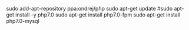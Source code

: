 
sudo add-apt-repository ppa:ondrej/php
sudo apt-get update
#sudo apt-get install -y php7.0
sudo apt-get install php7.0-fpm
sudo apt-get install php7.0-mysql
